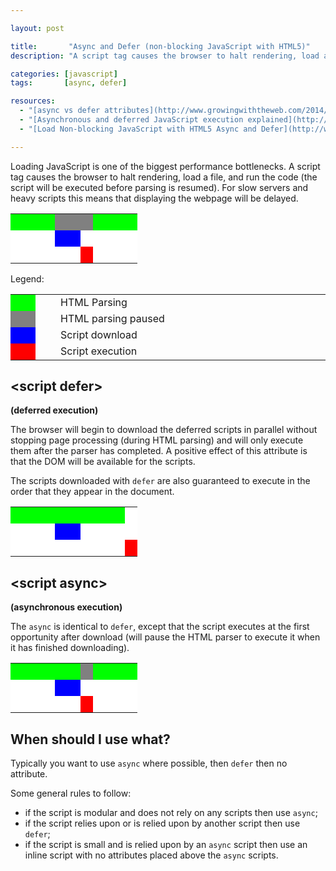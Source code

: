 ```yaml
---

layout: post

title:       "Async and Defer (non-blocking JavaScript with HTML5)"
description: "A script tag causes the browser to halt rendering, load a file, and run the code (the script will be executed before parsing is resumed)."

categories: [javascript]
tags:       [async, defer]

resources:
  - "[async vs defer attributes](http://www.growingwiththeweb.com/2014/02/async-vs-defer-attributes.html)"
  - "[Asynchronous and deferred JavaScript execution explained](http://peter.sh/experiments/asynchronous-and-deferred-javascript-execution-explained/)"
  - "[Load Non-blocking JavaScript with HTML5 Async and Defer](http://www.sitepoint.com/non-blocking-async-defer/)"

---
```



Loading JavaScript is one of the biggest performance bottlenecks.
A script tag causes the browser to halt rendering, load a file, and run the code (the script will be executed before parsing is resumed).
For slow servers and heavy scripts this means that displaying the webpage will be delayed.

<table role="presentation">
	<colgroup>
		<col style="width: 35%" />
		<col style="width: 20%" />
		<col style="width: 10%" />
		<col style="width: 35%" />
	</colgroup>
	<tbody >
		<tr>
			<td style="background-color: lime;">&nbsp;</td>
			<td style="background-color: gray;" colspan="2">&nbsp;</td>
			<td style="background-color: lime;">&nbsp;</td>
		</tr>
		<tr>
			<td style="background-color: white;"></td>
			<td style="background-color: blue;">&nbsp;</td>
			<td style="background-color: white;"></td>
			<td style="background-color: white;"></td>
		</tr>
		<tr>
			<td style="background-color: white;"></td>
			<td style="background-color: white;"></td>
			<td style="background-color: red;">&nbsp;</td>
			<td style="background-color: white;"></td>
		</tr>
	</tbody>
</table>

Legend:

<table role="presentation">
	<tbody>
		<tr>
			<td style="background-color: lime; min-width: 1.5em;"></td>
			<td style="min-width: 1em;"></td>
			<td style="width: 99%;">HTML Parsing</td>
		</tr>
		<tr>
			<td style="background-color: gray;"></td>
			<td></td>
			<td>HTML parsing paused</td>
		</tr>
		<tr>
			<td style="background-color: blue;"></td>
			<td></td>
			<td>Script download</td>
		</tr>
		<tr>
			<td style="background-color: red;"></td>
			<td></td>
			<td>Script execution</td>
		</tr>
	</tbody>
</table>


## &lt;script defer&gt;

**(deferred execution)**

The browser will begin to download the deferred scripts in parallel without stopping page processing (during HTML parsing) and will only execute them after the parser has completed. A positive effect of this attribute is that the DOM will be available for the scripts.

The scripts downloaded with `defer` are also guaranteed to execute in the order that they appear in the document.

<table role="presentation">
	<colgroup>
		<col style="width: 35%" />
		<col style="width: 20%" />
		<col style="width: 35%" />
		<col style="width: 10%" />
	</colgroup>
	<tbody>
		<tr>
			<td style="background-color: lime;" colspan="3">&nbsp;</td>
			<td style="background-color: white;"></td>
		</tr>
		<tr>
			<td style="background-color: white;"></td>
			<td style="background-color: blue;">&nbsp;</td>
			<td style="background-color: white;"></td>
			<td style="background-color: white;"></td>
		</tr>
		<tr>
			<td style="background-color: white;"></td>
			<td style="background-color: white;"></td>
			<td style="background-color: white;"></td>
			<td style="background-color: red;">&nbsp;</td>
		</tr>
	</tbody>
</table>


## &lt;script async&gt;

**(asynchronous execution)**

The `async` is identical to `defer`, except that the script executes at the first opportunity after download (will pause the HTML parser to execute it when it has finished downloading).

<table role="presentation">
	<colgroup>
		<col style="width: 35%" />
		<col style="width: 20%" />
		<col style="width: 10%" />
		<col style="width: 35%" />
	</colgroup>
	<tbody>
		<tr>
			<td style="background-color: lime;" colspan="2">&nbsp;</td>
			<td style="background-color: gray;">&nbsp;</td>
			<td style="background-color: lime;">&nbsp;</td>
		</tr>
		<tr>
			<td style="background-color: white;"></td>
			<td style="background-color: blue;">&nbsp;</td>
			<td style="background-color: white;"></td>
			<td style="background-color: white;"></td>
		</tr>
		<tr>
			<td style="background-color: white;"></td>
			<td style="background-color: white;"></td>
			<td style="background-color: red;">&nbsp;</td>
			<td style="background-color: white;"></td>
		</tr>
	</tbody>
</table>


## When should I use what?

Typically you want to use `async` where possible, then `defer` then no attribute.

Some general rules to follow:
- if the script is modular and does not rely on any scripts then use `async`;
- if the script relies upon or is relied upon by another script then use `defer`;
- if the script is small and is relied upon by an `async` script then use an inline script with no attributes placed above the `async` scripts.
